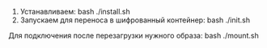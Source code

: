 1) Устанавливаем: bash ./install.sh
2) Запускаем для переноса в шифрованный контейнер: bash ./init.sh

Для подключения после перезагрузки нужного образа: bash ./mount.sh
